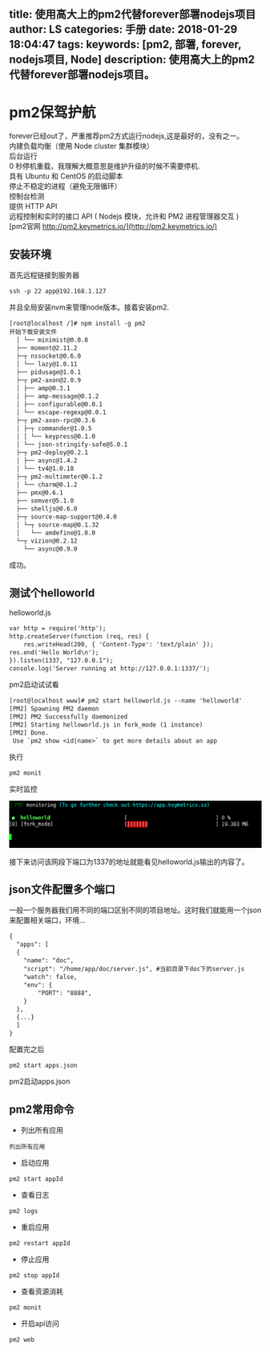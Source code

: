 title: 使用高大上的pm2代替forever部署nodejs项目
author: LS
categories: 手册
date: 2018-01-29 18:04:47
tags:
keywords: [pm2, 部署, forever, nodejs项目, Node]
description: 使用高大上的pm2代替forever部署nodejs项目。
---
pm2保驾护航
=========
forever已经out了，严重推荐pm2方式运行nodejs,这是最好的，没有之一。  
内建负载均衡（使用 Node cluster 集群模块）  
后台运行  
0 秒停机重载，我理解大概意思是维护升级的时候不需要停机.  
具有 Ubuntu 和 CentOS 的启动脚本  
停止不稳定的进程（避免无限循环）  
控制台检测  
提供 HTTP API  
远程控制和实时的接口 API ( Nodejs 模块，允许和 PM2 进程管理器交互 )  
[pm2官网 http://pm2.keymetrics.io/](http://pm2.keymetrics.io/)

## 安装环境

首先远程链接到服务器

```
ssh -p 22 app@192.168.1.127
```

并且全局安装nvm来管理node版本。接着安装pm2.

````
[root@localhost /]# npm install -g pm2
开始下载安装文件
  │ └── minimist@0.0.8 
  ├── moment@2.11.2 
  ├─┬ nssocket@0.6.0 
  │ └── lazy@1.0.11 
  ├── pidusage@1.0.1 
  ├─┬ pm2-axon@2.0.9 
  │ ├── amp@0.3.1 
  │ ├── amp-message@0.1.2 
  │ ├── configurable@0.0.1 
  │ └── escape-regexp@0.0.1 
  ├─┬ pm2-axon-rpc@0.3.6 
  │ ├─┬ commander@1.0.5 
  │ │ └── keypress@0.1.0 
  │ └── json-stringify-safe@5.0.1 
  ├─┬ pm2-deploy@0.2.1 
  │ ├── async@1.4.2 
  │ └── tv4@1.0.18 
  ├─┬ pm2-multimeter@0.1.2 
  │ └── charm@0.1.2 
  ├── pmx@0.6.1 
  ├── semver@5.1.0 
  ├── shelljs@0.6.0 
  ├─┬ source-map-support@0.4.0 
  │ └─┬ source-map@0.1.32 
  │   └── amdefine@1.0.0 
  └─┬ vizion@0.2.12 
    └── async@0.9.0 
````

成功。

## 测试个helloworld

helloworld.js

```
var http = require('http');
http.createServer(function (req, res) {
    res.writeHead(200, { 'Content-Type': 'text/plain' }); res.end('Hello World\n'); 
}).listen(1337, "127.0.0.1"); 
console.log('Server running at http://127.0.0.1:1337/');
```

pm2启动试试看

```
[root@localhost www]# pm2 start helloworld.js --name 'helloworld'
[PM2] Spawning PM2 daemon
[PM2] PM2 Successfully daemonized
[PM2] Starting helloworld.js in fork_mode (1 instance)
[PM2] Done.
 Use `pm2 show <id|name>` to get more details about an app
```

执行
```
pm2 monit
```
实时监控

![](../images/post/0701.png)

接下来访问该网段下端口为1337的地址就能看见helloworld.js输出的内容了。

## json文件配置多个端口

一般一个服务器我们用不同的端口区别不同的项目地址。这时我们就能用一个json来配置相关端口，环境...

````
{
  "apps": [
  {
    "name": "doc",
    "script": "/home/app/doc/server.js", #当前目录下doc下的server.js
    "watch": false,
    "env": {
        "PORT": "8888",
    }
  },
  {...}
  ]
}
````

配置完之后
```
pm2 start apps.json
```
pm2启动apps.json

## pm2常用命令

* 列出所有应用
````
列出所有应用
````
* 启动应用
```
pm2 start appId
```
* 查看日志
```
pm2 logs 
```
* 重启应用
```
pm2 restart appId
```
* 停止应用
```
pm2 stop appId
```
* 查看资源消耗
```
pm2 monit
```
* 开启api访问
```
pm2 web
```